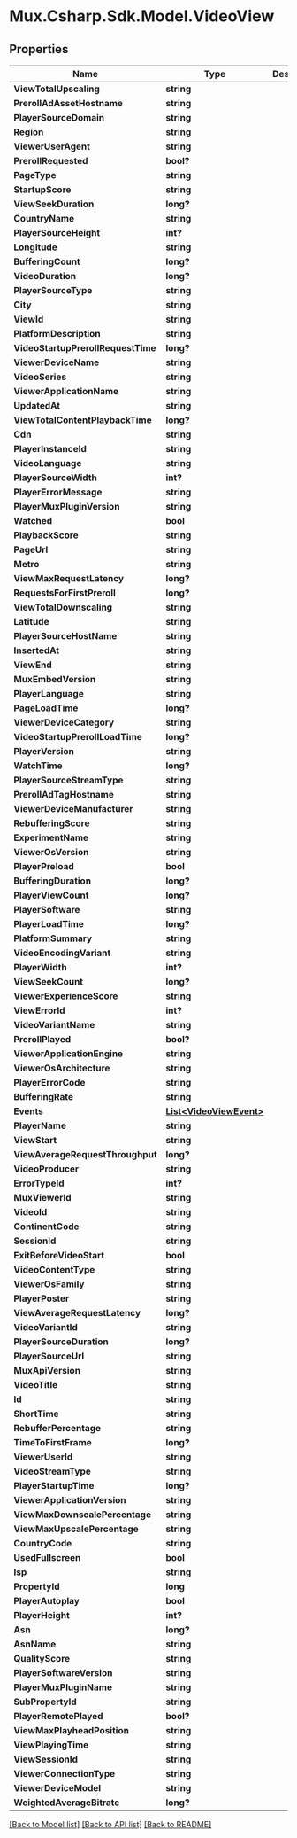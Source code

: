 # Mux.Csharp.Sdk.Model.VideoView

## Properties

Name | Type | Description | Notes
------------ | ------------- | ------------- | -------------
**ViewTotalUpscaling** | **string** |  | [optional] 
**PrerollAdAssetHostname** | **string** |  | [optional] 
**PlayerSourceDomain** | **string** |  | [optional] 
**Region** | **string** |  | [optional] 
**ViewerUserAgent** | **string** |  | [optional] 
**PrerollRequested** | **bool?** |  | [optional] 
**PageType** | **string** |  | [optional] 
**StartupScore** | **string** |  | [optional] 
**ViewSeekDuration** | **long?** |  | [optional] 
**CountryName** | **string** |  | [optional] 
**PlayerSourceHeight** | **int?** |  | [optional] 
**Longitude** | **string** |  | [optional] 
**BufferingCount** | **long?** |  | [optional] 
**VideoDuration** | **long?** |  | [optional] 
**PlayerSourceType** | **string** |  | [optional] 
**City** | **string** |  | [optional] 
**ViewId** | **string** |  | [optional] 
**PlatformDescription** | **string** |  | [optional] 
**VideoStartupPrerollRequestTime** | **long?** |  | [optional] 
**ViewerDeviceName** | **string** |  | [optional] 
**VideoSeries** | **string** |  | [optional] 
**ViewerApplicationName** | **string** |  | [optional] 
**UpdatedAt** | **string** |  | [optional] 
**ViewTotalContentPlaybackTime** | **long?** |  | [optional] 
**Cdn** | **string** |  | [optional] 
**PlayerInstanceId** | **string** |  | [optional] 
**VideoLanguage** | **string** |  | [optional] 
**PlayerSourceWidth** | **int?** |  | [optional] 
**PlayerErrorMessage** | **string** |  | [optional] 
**PlayerMuxPluginVersion** | **string** |  | [optional] 
**Watched** | **bool** |  | [optional] 
**PlaybackScore** | **string** |  | [optional] 
**PageUrl** | **string** |  | [optional] 
**Metro** | **string** |  | [optional] 
**ViewMaxRequestLatency** | **long?** |  | [optional] 
**RequestsForFirstPreroll** | **long?** |  | [optional] 
**ViewTotalDownscaling** | **string** |  | [optional] 
**Latitude** | **string** |  | [optional] 
**PlayerSourceHostName** | **string** |  | [optional] 
**InsertedAt** | **string** |  | [optional] 
**ViewEnd** | **string** |  | [optional] 
**MuxEmbedVersion** | **string** |  | [optional] 
**PlayerLanguage** | **string** |  | [optional] 
**PageLoadTime** | **long?** |  | [optional] 
**ViewerDeviceCategory** | **string** |  | [optional] 
**VideoStartupPrerollLoadTime** | **long?** |  | [optional] 
**PlayerVersion** | **string** |  | [optional] 
**WatchTime** | **long?** |  | [optional] 
**PlayerSourceStreamType** | **string** |  | [optional] 
**PrerollAdTagHostname** | **string** |  | [optional] 
**ViewerDeviceManufacturer** | **string** |  | [optional] 
**RebufferingScore** | **string** |  | [optional] 
**ExperimentName** | **string** |  | [optional] 
**ViewerOsVersion** | **string** |  | [optional] 
**PlayerPreload** | **bool** |  | [optional] 
**BufferingDuration** | **long?** |  | [optional] 
**PlayerViewCount** | **long?** |  | [optional] 
**PlayerSoftware** | **string** |  | [optional] 
**PlayerLoadTime** | **long?** |  | [optional] 
**PlatformSummary** | **string** |  | [optional] 
**VideoEncodingVariant** | **string** |  | [optional] 
**PlayerWidth** | **int?** |  | [optional] 
**ViewSeekCount** | **long?** |  | [optional] 
**ViewerExperienceScore** | **string** |  | [optional] 
**ViewErrorId** | **int?** |  | [optional] 
**VideoVariantName** | **string** |  | [optional] 
**PrerollPlayed** | **bool?** |  | [optional] 
**ViewerApplicationEngine** | **string** |  | [optional] 
**ViewerOsArchitecture** | **string** |  | [optional] 
**PlayerErrorCode** | **string** |  | [optional] 
**BufferingRate** | **string** |  | [optional] 
**Events** | [**List&lt;VideoViewEvent&gt;**](VideoViewEvent.md) |  | [optional] 
**PlayerName** | **string** |  | [optional] 
**ViewStart** | **string** |  | [optional] 
**ViewAverageRequestThroughput** | **long?** |  | [optional] 
**VideoProducer** | **string** |  | [optional] 
**ErrorTypeId** | **int?** |  | [optional] 
**MuxViewerId** | **string** |  | [optional] 
**VideoId** | **string** |  | [optional] 
**ContinentCode** | **string** |  | [optional] 
**SessionId** | **string** |  | [optional] 
**ExitBeforeVideoStart** | **bool** |  | [optional] 
**VideoContentType** | **string** |  | [optional] 
**ViewerOsFamily** | **string** |  | [optional] 
**PlayerPoster** | **string** |  | [optional] 
**ViewAverageRequestLatency** | **long?** |  | [optional] 
**VideoVariantId** | **string** |  | [optional] 
**PlayerSourceDuration** | **long?** |  | [optional] 
**PlayerSourceUrl** | **string** |  | [optional] 
**MuxApiVersion** | **string** |  | [optional] 
**VideoTitle** | **string** |  | [optional] 
**Id** | **string** |  | [optional] 
**ShortTime** | **string** |  | [optional] 
**RebufferPercentage** | **string** |  | [optional] 
**TimeToFirstFrame** | **long?** |  | [optional] 
**ViewerUserId** | **string** |  | [optional] 
**VideoStreamType** | **string** |  | [optional] 
**PlayerStartupTime** | **long?** |  | [optional] 
**ViewerApplicationVersion** | **string** |  | [optional] 
**ViewMaxDownscalePercentage** | **string** |  | [optional] 
**ViewMaxUpscalePercentage** | **string** |  | [optional] 
**CountryCode** | **string** |  | [optional] 
**UsedFullscreen** | **bool** |  | [optional] 
**Isp** | **string** |  | [optional] 
**PropertyId** | **long** |  | [optional] 
**PlayerAutoplay** | **bool** |  | [optional] 
**PlayerHeight** | **int?** |  | [optional] 
**Asn** | **long?** |  | [optional] 
**AsnName** | **string** |  | [optional] 
**QualityScore** | **string** |  | [optional] 
**PlayerSoftwareVersion** | **string** |  | [optional] 
**PlayerMuxPluginName** | **string** |  | [optional] 
**SubPropertyId** | **string** |  | [optional] 
**PlayerRemotePlayed** | **bool?** |  | [optional] 
**ViewMaxPlayheadPosition** | **string** |  | [optional] 
**ViewPlayingTime** | **string** |  | [optional] 
**ViewSessionId** | **string** |  | [optional] 
**ViewerConnectionType** | **string** |  | [optional] 
**ViewerDeviceModel** | **string** |  | [optional] 
**WeightedAverageBitrate** | **long?** |  | [optional] 

[[Back to Model list]](../README.md#documentation-for-models) [[Back to API list]](../README.md#documentation-for-api-endpoints) [[Back to README]](../README.md)

